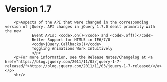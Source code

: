 # Version 1.7

        <p>Aspects of the API that were changed in the corresponding version of jQuery. API changes in jQuery 1.7.0 dealt primarily with the new
				Event APIs: <code>.on()</code> and <code>.off()</code>
				Better Support for HTML5 in IE6/7/8
				<code>jQuery.Callbacks()</code>
				Toggling Animations Work Intuitively
				</p>
        <p>For more information, see the Release Notes/Changelog at <a href="https://blog.jquery.com/2011/11/03/jquery-1-7-released/">https://blog.jquery.com/2011/11/03/jquery-1-7-released/</a></p>
        <hr/>
      